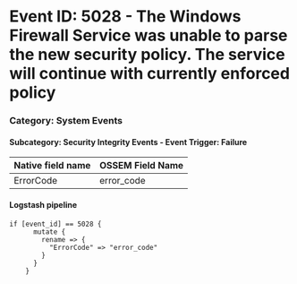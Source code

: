 # Event ID: 5028 - The Windows Firewall Service was unable to parse the new security policy. The service will continue with currently enforced policy
### Category: System Events
#### Subcategory: Security Integrity Events - Event Trigger: Failure

|Native field name            |OSSEM Field Name                   |
|:----------------------------|:----------------------------------|
| ErrorCode                   | error_code                        |

#### Logstash pipeline

```
if [event_id] == 5028 {
      mutate {
        rename => {
          "ErrorCode" => "error_code"
        }
      }
    }
```